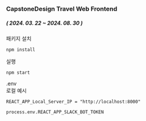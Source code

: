 ### CapstoneDesign Travel Web Frontend
##### ( 2024. 03. 22 ~ 2024. 08. 30 )

패키지 설치
```
npm install
```
실행
```
npm start
```

.env
<br>로컬 예시
```
REACT_APP_Local_Server_IP = "http://localhost:8000"

process.env.REACT_APP_SLACK_BOT_TOKEN
```